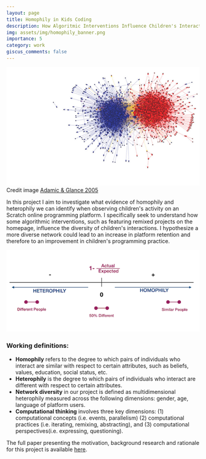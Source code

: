 ```yaml
---
layout: page
title: Homophily in Kids Coding
description: How Algoritmic Interventions Influence Children's Interactions
img: assets/img/homophily_banner.png
importance: 5
category: work
giscus_comments: false
---
```


![example of homophily](/assets/img/homophily_banner.png)
Credit image [Adamic & Glance 2005](https://dl.acm.org/doi/10.1145/1134271.1134277)

In this project I aim to investigate what evidence of homophily and heterophily we can identify when observing children's activity on an Scratch online programming platform. I specifically seek to understand how some algorithmic interventions, such as featuring remixed projects on the homepage, influence the diversity of children's interactions. I hypothesize a more diverse network could lead to an increase in platform retention and therefore to an improvement in children's programming practice.

![measure of homophily](/assets/img/measure_homophily.png)

### Working definitions:

* __Homophily__ refers to the degree to which pairs of individuals who interact are similar with respect to certain attributes, such as beliefs, values, education, social status, etc.
* __Heterophily__ is the degree to which pairs of individuals who interact are different with respect to certain attributes.
* __Network diversity__ in our project is defined as multidimensional heterophily measured across the following dimensions: gender, age, language of platform users.
* __Computational thinking__ involves three key dimensions: (1) computational concepts (i.e. events, parallelism) (2) computational practices (i.e. iterating, remixing, abstracting), and (3) computational perspectives(i.e. expressing, questioning).

The full paper presenting the motivation, background research and rationale for this project is available [here](/assets/pdf/WIP_Scratch_Homophily.pdf).